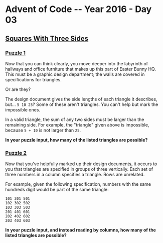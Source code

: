 # Advent of Code -- Year 2016 - Day 03

## [Squares With Three Sides](https://adventofcode.com/2016/day/3)

### [Puzzle 1](https://adventofcode.com/2016/day/3#part1)

Now that you can think clearly, you move deeper into the labyrinth of hallways
and office furniture that makes up this part of Easter Bunny HQ. This must be a
graphic design department; the walls are covered in specifications for
triangles.

Or are they?

The design document gives the side lengths of each triangle it describes, but...
`5 10 25`? Some of these aren't triangles. You can't help but mark the
impossible ones.

In a valid triangle, the sum of any two sides must be larger than the remaining
side. For example, the "triangle" given above is impossible, because `5 + 10` is
not larger than `25`.

**In your puzzle input, how many of the listed triangles are possible?**

### [Puzzle 2](https://adventofcode.com/2016/day/3#part2)

Now that you've helpfully marked up their design documents, it occurs to you
that triangles are specified in groups of three vertically. Each set of three
numbers in a column specifies a triangle. Rows are unrelated.

For example, given the following specification, numbers with the same hundreds
digit would be part of the same triangle:

```text
101 301 501
102 302 502
103 303 503
201 401 601
202 402 602
203 403 603
```

**In your puzzle input, and instead reading by columns, how many of the listed
triangles are possible?**
